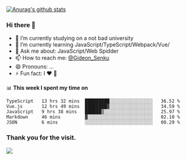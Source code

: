[![Anurag's github stats](https://github-readme-stats.vercel.app/api?username=gideonsenku)](https://github.com/anuraghazra/github-readme-stats)
### Hi there 👋
- 🔭 I’m currently studying on a not bad university 
- 🌱 I’m currently learning JavaScript/TypeScript/Webpack/Vue/
- 💬 Ask me about: JavaScript/Web Spidder 
- 📫 How to reach me: [@Gideon_Senku](https://t.me/Gideon_Senku)
- 😄 Pronouns: ...
- ⚡ Fun fact: I ❤️ 🎵

📊 **This week I spent my time on**
<!--START_SECTION:waka-->
```text
TypeScript   13 hrs 32 mins  █████████░░░░░░░░░░░░░░░░   36.52 % 
Vue.js       12 hrs 49 mins  ████████▓░░░░░░░░░░░░░░░░   34.59 % 
JavaScript   9 hrs 38 mins   ██████▒░░░░░░░░░░░░░░░░░░   25.97 % 
Markdown     46 mins         ▓░░░░░░░░░░░░░░░░░░░░░░░░   02.10 % 
JSON         6 mins          ░░░░░░░░░░░░░░░░░░░░░░░░░   00.29 % 
```
<!--END_SECTION:waka-->


### Thank you for the visit.
![](http://profile-counter.glitch.me/gideonsenku/count.svg)
<!--
**GideonSenku/GideonSenku** is a ✨ _special_ ✨ repository because its `README.md` (this file) appears on your GitHub profile.

Here are some ideas to get you started:

- 🔭 I’m currently working on ...
- 🌱 I’m currently learning ...
- 👯 I’m looking to collaborate on ...
- 🤔 I’m looking for help with ...
- 💬 Ask me about ...
- 📫 How to reach me: ...
- 😄 Pronouns: ...
- ⚡ Fun fact: ...
-->
